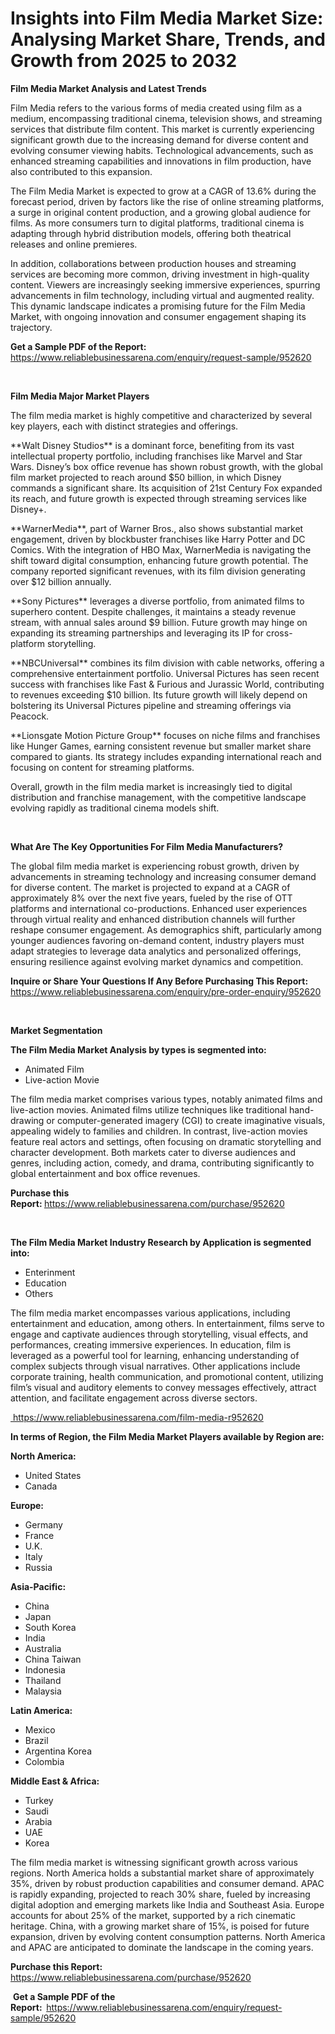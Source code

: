 <p><h1>Insights into Film Media Market Size: Analysing Market Share, Trends, and Growth from 2025 to 2032</h1></p><p><strong>Film Media Market Analysis and Latest Trends</strong></p>
<p><p>Film Media refers to the various forms of media created using film as a medium, encompassing traditional cinema, television shows, and streaming services that distribute film content. This market is currently experiencing significant growth due to the increasing demand for diverse content and evolving consumer viewing habits. Technological advancements, such as enhanced streaming capabilities and innovations in film production, have also contributed to this expansion.</p><p>The Film Media Market is expected to grow at a CAGR of 13.6% during the forecast period, driven by factors like the rise of online streaming platforms, a surge in original content production, and a growing global audience for films. As more consumers turn to digital platforms, traditional cinema is adapting through hybrid distribution models, offering both theatrical releases and online premieres.</p><p>In addition, collaborations between production houses and streaming services are becoming more common, driving investment in high-quality content. Viewers are increasingly seeking immersive experiences, spurring advancements in film technology, including virtual and augmented reality. This dynamic landscape indicates a promising future for the Film Media Market, with ongoing innovation and consumer engagement shaping its trajectory.</p></p>
<p><strong>Get a Sample PDF of the Report:&nbsp;</strong> <a href="https://www.reliablebusinessarena.com/enquiry/request-sample/952620?utm_campaign=3088&utm_medium=2&utm_source=Github&utm_content=ia&utm_term=18042025&utm_id=film-media">https://www.reliablebusinessarena.com/enquiry/request-sample/952620</a></p>
<p>&nbsp;</p>
<p><strong>Film Media Major Market Players</strong></p>
<p><p>The film media market is highly competitive and characterized by several key players, each with distinct strategies and offerings. </p><p>**Walt Disney Studios** is a dominant force, benefiting from its vast intellectual property portfolio, including franchises like Marvel and Star Wars. Disney’s box office revenue has shown robust growth, with the global film market projected to reach around $50 billion, in which Disney commands a significant share. Its acquisition of 21st Century Fox expanded its reach, and future growth is expected through streaming services like Disney+.</p><p>**WarnerMedia**, part of Warner Bros., also shows substantial market engagement, driven by blockbuster franchises like Harry Potter and DC Comics. With the integration of HBO Max, WarnerMedia is navigating the shift toward digital consumption, enhancing future growth potential. The company reported significant revenues, with its film division generating over $12 billion annually.</p><p>**Sony Pictures** leverages a diverse portfolio, from animated films to superhero content. Despite challenges, it maintains a steady revenue stream, with annual sales around $9 billion. Future growth may hinge on expanding its streaming partnerships and leveraging its IP for cross-platform storytelling.</p><p>**NBCUniversal** combines its film division with cable networks, offering a comprehensive entertainment portfolio. Universal Pictures has seen recent success with franchises like Fast & Furious and Jurassic World, contributing to revenues exceeding $10 billion. Its future growth will likely depend on bolstering its Universal Pictures pipeline and streaming offerings via Peacock.</p><p>**Lionsgate Motion Picture Group** focuses on niche films and franchises like Hunger Games, earning consistent revenue but smaller market share compared to giants. Its strategy includes expanding international reach and focusing on content for streaming platforms.</p><p>Overall, growth in the film media market is increasingly tied to digital distribution and franchise management, with the competitive landscape evolving rapidly as traditional cinema models shift.</p></p>
<p>&nbsp;</p>
<p><strong>What Are The Key Opportunities For Film Media Manufacturers?</strong></p>
<p><p>The global film media market is experiencing robust growth, driven by advancements in streaming technology and increasing consumer demand for diverse content. The market is projected to expand at a CAGR of approximately 8% over the next five years, fueled by the rise of OTT platforms and international co-productions. Enhanced user experiences through virtual reality and enhanced distribution channels will further reshape consumer engagement. As demographics shift, particularly among younger audiences favoring on-demand content, industry players must adapt strategies to leverage data analytics and personalized offerings, ensuring resilience against evolving market dynamics and competition.</p></p>
<p><strong>Inquire or Share Your Questions If Any Before Purchasing This Report:</strong> <a href="https://www.reliablebusinessarena.com/enquiry/pre-order-enquiry/952620?utm_campaign=3088&utm_medium=2&utm_source=Github&utm_content=ia&utm_term=18042025&utm_id=film-media">https://www.reliablebusinessarena.com/enquiry/pre-order-enquiry/952620</a></p>
<p>&nbsp;</p>
<p><strong>Market Segmentation</strong></p>
<p><strong>The Film Media Market Analysis by types is segmented into:</strong></p>
<p><ul><li>Animated Film</li><li>Live-action Movie</li></ul></p>
<p><p>The film media market comprises various types, notably animated films and live-action movies. Animated films utilize techniques like traditional hand-drawing or computer-generated imagery (CGI) to create imaginative visuals, appealing widely to families and children. In contrast, live-action movies feature real actors and settings, often focusing on dramatic storytelling and character development. Both markets cater to diverse audiences and genres, including action, comedy, and drama, contributing significantly to global entertainment and box office revenues.</p></p>
<p><strong>Purchase this Report:&nbsp;</strong><a href="https://www.reliablebusinessarena.com/purchase/952620?utm_campaign=3088&utm_medium=2&utm_source=Github&utm_content=ia&utm_term=18042025&utm_id=film-media">https://www.reliablebusinessarena.com/purchase/952620</a></p>
<p>&nbsp;</p>
<p><strong>The Film Media Market Industry Research by Application is segmented into:</strong></p>
<p><ul><li>Enterinment</li><li>Education</li><li>Others</li></ul></p>
<p><p>The film media market encompasses various applications, including entertainment and education, among others. In entertainment, films serve to engage and captivate audiences through storytelling, visual effects, and performances, creating immersive experiences. In education, film is leveraged as a powerful tool for learning, enhancing understanding of complex subjects through visual narratives. Other applications include corporate training, health communication, and promotional content, utilizing film’s visual and auditory elements to convey messages effectively, attract attention, and facilitate engagement across diverse sectors.</p></p>
<p><a href="https://www.reliablebusinessarena.com/film-media-r952620?utm_campaign=3088&utm_medium=2&utm_source=Github&utm_content=ia&utm_term=18042025&utm_id=film-media">&nbsp;https://www.reliablebusinessarena.com/film-media-r952620</a></p>
<p><strong>In terms of Region, the Film Media Market Players available by Region are:</strong></p>
<p>
    <p> <strong> North America: </strong>
        <ul>
            <li>United States</li>
            <li>Canada</li>
        </ul>
        </p> 
    <p> <strong> Europe: </strong>
        <ul>
            <li>Germany</li>
            <li>France</li>
            <li>U.K.</li>
            <li>Italy</li>
            <li>Russia</li>
        </ul>
        </p> 
    <p> <strong> Asia-Pacific: </strong>
        <ul>
            <li>China</li>
            <li>Japan</li>
            <li>South Korea</li>
            <li>India</li>
            <li>Australia</li>
            <li>China Taiwan</li>
            <li>Indonesia</li>
            <li>Thailand</li>
            <li>Malaysia</li>
        </ul>
        </p> 
    <p> <strong> Latin America: </strong>
        <ul>
            <li>Mexico</li>
            <li>Brazil</li>
            <li>Argentina Korea</li>
            <li>Colombia</li>
        </ul>
        </p> 
    <p> <strong> Middle East & Africa: </strong>
        <ul>
            <li>Turkey</li>
            <li>Saudi</li>
            <li>Arabia</li>
            <li>UAE</li>
            <li>Korea</li>
        </ul>
    </p>
    </p>
<p><p>The film media market is witnessing significant growth across various regions. North America holds a substantial market share of approximately 35%, driven by robust production capabilities and consumer demand. APAC is rapidly expanding, projected to reach 30% share, fueled by increasing digital adoption and emerging markets like India and Southeast Asia. Europe accounts for about 25% of the market, supported by a rich cinematic heritage. China, with a growing market share of 15%, is poised for future expansion, driven by evolving content consumption patterns. North America and APAC are anticipated to dominate the landscape in the coming years.</p></p>
<p><strong>Purchase this Report: </strong><a href="https://www.reliablebusinessarena.com/purchase/952620?utm_campaign=3088&utm_medium=2&utm_source=Github&utm_content=ia&utm_term=18042025&utm_id=film-media">https://www.reliablebusinessarena.com/purchase/952620</a></p>
<p>&nbsp;<strong>Get a Sample PDF of the Report:&nbsp;&nbsp;</strong><a href="https://www.reliablebusinessarena.com/enquiry/request-sample/952620?utm_campaign=3088&utm_medium=2&utm_source=Github&utm_content=ia&utm_term=18042025&utm_id=film-media">https://www.reliablebusinessarena.com/enquiry/request-sample/952620</a></p>
<p><strong></strong></p>
<p><p></p><p></p><p></p></p>